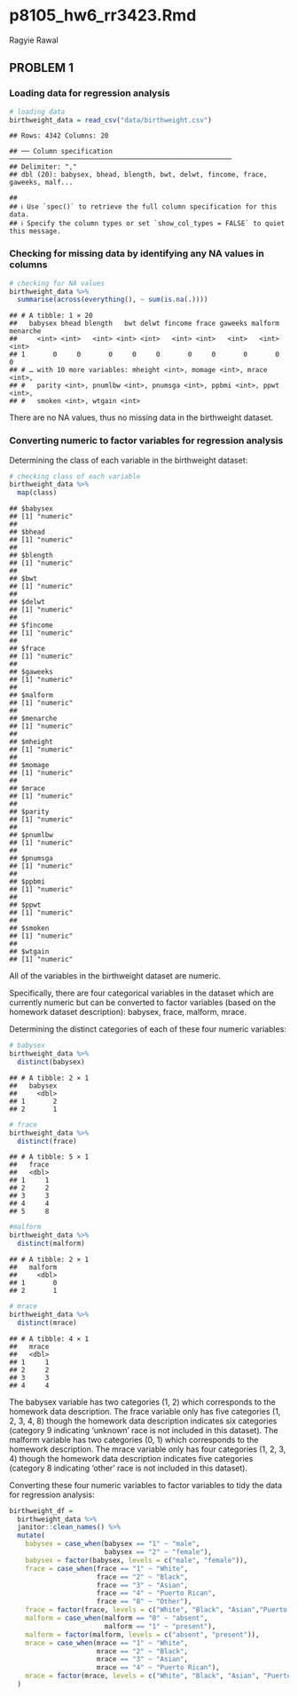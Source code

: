 p8105\_hw6\_rr3423.Rmd
================
Ragyie Rawal

## PROBLEM 1

### Loading data for regression analysis

``` r
# loading data
birthweight_data = read_csv("data/birthweight.csv")
```

    ## Rows: 4342 Columns: 20

    ## ── Column specification ────────────────────────────────────────────────────────
    ## Delimiter: ","
    ## dbl (20): babysex, bhead, blength, bwt, delwt, fincome, frace, gaweeks, malf...

    ## 
    ## ℹ Use `spec()` to retrieve the full column specification for this data.
    ## ℹ Specify the column types or set `show_col_types = FALSE` to quiet this message.

### Checking for missing data by identifying any NA values in columns

``` r
# checking for NA values 
birthweight_data %>% 
  summarise(across(everything(), ~ sum(is.na(.))))
```

    ## # A tibble: 1 × 20
    ##   babysex bhead blength   bwt delwt fincome frace gaweeks malform menarche
    ##     <int> <int>   <int> <int> <int>   <int> <int>   <int>   <int>    <int>
    ## 1       0     0       0     0     0       0     0       0       0        0
    ## # … with 10 more variables: mheight <int>, momage <int>, mrace <int>,
    ## #   parity <int>, pnumlbw <int>, pnumsga <int>, ppbmi <int>, ppwt <int>,
    ## #   smoken <int>, wtgain <int>

There are no NA values, thus no missing data in the birthweight dataset.

### Converting numeric to factor variables for regression analysis

Determining the class of each variable in the birthweight dataset:

``` r
# checking class of each variable
birthweight_data %>% 
  map(class)
```

    ## $babysex
    ## [1] "numeric"
    ## 
    ## $bhead
    ## [1] "numeric"
    ## 
    ## $blength
    ## [1] "numeric"
    ## 
    ## $bwt
    ## [1] "numeric"
    ## 
    ## $delwt
    ## [1] "numeric"
    ## 
    ## $fincome
    ## [1] "numeric"
    ## 
    ## $frace
    ## [1] "numeric"
    ## 
    ## $gaweeks
    ## [1] "numeric"
    ## 
    ## $malform
    ## [1] "numeric"
    ## 
    ## $menarche
    ## [1] "numeric"
    ## 
    ## $mheight
    ## [1] "numeric"
    ## 
    ## $momage
    ## [1] "numeric"
    ## 
    ## $mrace
    ## [1] "numeric"
    ## 
    ## $parity
    ## [1] "numeric"
    ## 
    ## $pnumlbw
    ## [1] "numeric"
    ## 
    ## $pnumsga
    ## [1] "numeric"
    ## 
    ## $ppbmi
    ## [1] "numeric"
    ## 
    ## $ppwt
    ## [1] "numeric"
    ## 
    ## $smoken
    ## [1] "numeric"
    ## 
    ## $wtgain
    ## [1] "numeric"

All of the variables in the birthweight dataset are numeric.

Specifically, there are four categorical variables in the dataset which
are currently numeric but can be converted to factor variables (based on
the homework dataset description): babysex, frace, malform, mrace.

Determining the distinct categories of each of these four numeric
variables:

``` r
# babysex
birthweight_data %>% 
  distinct(babysex)
```

    ## # A tibble: 2 × 1
    ##   babysex
    ##     <dbl>
    ## 1       2
    ## 2       1

``` r
# frace
birthweight_data %>% 
  distinct(frace)
```

    ## # A tibble: 5 × 1
    ##   frace
    ##   <dbl>
    ## 1     1
    ## 2     2
    ## 3     3
    ## 4     4
    ## 5     8

``` r
#malform
birthweight_data %>% 
  distinct(malform)
```

    ## # A tibble: 2 × 1
    ##   malform
    ##     <dbl>
    ## 1       0
    ## 2       1

``` r
# mrace
birthweight_data %>% 
  distinct(mrace)
```

    ## # A tibble: 4 × 1
    ##   mrace
    ##   <dbl>
    ## 1     1
    ## 2     2
    ## 3     3
    ## 4     4

The babysex variable has two categories (1, 2) which corresponds to the
homework data description. The frace variable only has five categories
(1, 2, 3, 4, 8) though the homework data description indicates six
categories (category 9 indicating ‘unknown’ race is not included in this
dataset). The malform variable has two categories (0, 1) which
corresponds to the homework description. The mrace variable only has
four categories (1, 2, 3, 4) though the homework data description
indicates five categories (category 8 indicating ‘other’ race is not
included in this dataset).

Converting these four numeric variables to factor variables to tidy the
data for regression analysis:

``` r
birthweight_df = 
  birthweight_data %>% 
  janitor::clean_names() %>% 
  mutate(
    babysex = case_when(babysex == "1" ~ "male",
                        babysex == "2" ~ "female"),
    babysex = factor(babysex, levels = c("male", "female")),
    frace = case_when(frace == "1" ~ "White",
                      frace == "2" ~ "Black",
                      frace == "3" ~ "Asian",
                      frace == "4" ~ "Puerto Rican", 
                      frace == "8" ~ "Other"),
    frace = factor(frace, levels = c("White", "Black", "Asian","Puerto Rican", "Other")),
    malform = case_when(malform == "0" ~ "absent",
                        malform == "1" ~ "present"),
    malform = factor(malform, levels = c("absent", "present")),
    mrace = case_when(mrace == "1" ~ "White",
                      mrace == "2" ~ "Black",
                      mrace == "3" ~ "Asian",
                      mrace == "4" ~ "Puerto Rican"), 
    mrace = factor(mrace, levels = c("White", "Black", "Asian", "Puerto Rican"))
  )
```
